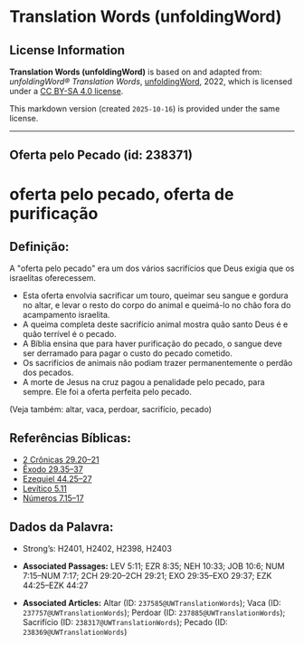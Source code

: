 # Translation Words (unfoldingWord)

## License Information

**Translation Words (unfoldingWord)** is based on and adapted from: _unfoldingWord® Translation Words_, [unfoldingWord](https://unfoldingword.org/utw), 2022, which is licensed under a [CC BY-SA 4.0 license](https://creativecommons.org/licenses/by-sa/4.0/legalcode.en).

This markdown version (created `2025-10-16`) is provided under the same license.



--------------------------------

## Oferta pelo Pecado (id: 238371)

oferta pelo pecado, oferta de purificação
=========================================

Definição:
----------

A "oferta pelo pecado" era um dos vários sacrifícios que Deus exigia que os israelitas oferecessem.

* Esta oferta envolvia sacrificar um touro, queimar seu sangue e gordura no altar, e levar o resto do corpo do animal e queimá\-lo no chão fora do acampamento israelita.
* A queima completa deste sacrifício animal mostra quão santo Deus é e quão terrível é o pecado.
* A Bíblia ensina que para haver purificação do pecado, o sangue deve ser derramado para pagar o custo do pecado cometido.
* Os sacrifícios de animais não podiam trazer permanentemente o perdão dos pecados.
* A morte de Jesus na cruz pagou a penalidade pelo pecado, para sempre. Ele foi a oferta perfeita pelo pecado.

(Veja também: altar, vaca, perdoar, sacrifício, pecado)

Referências Bíblicas:
---------------------

* [2 Crônicas 29\.20–21](https://ref.ly/2Chr29:20-2Chr29:21)
* [Êxodo 29\.35–37](https://ref.ly/Exod29:35-Exod29:37)
* [Ezequiel 44\.25–27](https://ref.ly/Ezek44:25-Ezek44:27)
* [Levítico 5\.11](https://ref.ly/Lev5:11)
* [Números 7\.15–17](https://ref.ly/Num7:15-Num7:17)

Dados da Palavra:
-----------------

* Strong’s: H2401, H2402, H2398, H2403

* **Associated Passages:** LEV 5:11; EZR 8:35; NEH 10:33; JOB 10:6; NUM 7:15–NUM 7:17; 2CH 29:20–2CH 29:21; EXO 29:35–EXO 29:37; EZK 44:25–EZK 44:27
* **Associated Articles:** Altar (ID: `237585@UWTranslationWords`); Vaca (ID: `237757@UWTranslationWords`); Perdoar (ID: `237885@UWTranslationWords`); Sacrifício (ID: `238317@UWTranslationWords`); Pecado (ID: `238369@UWTranslationWords`)


